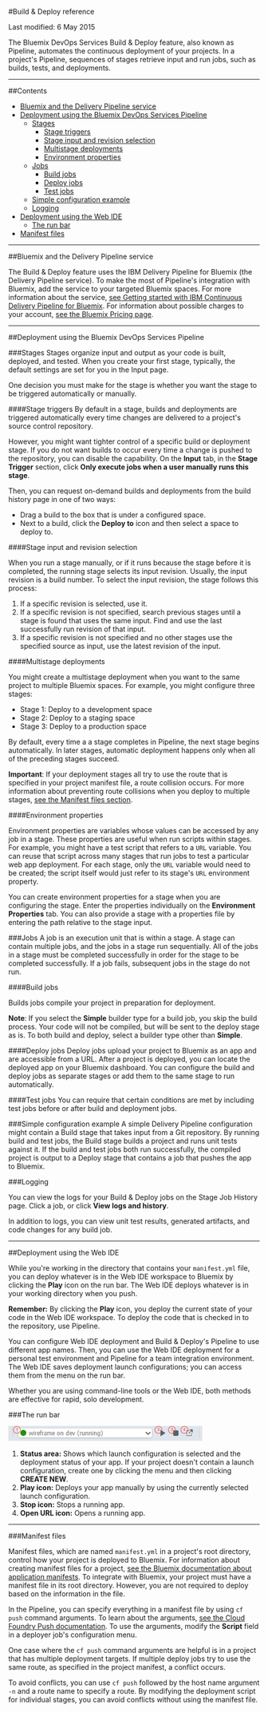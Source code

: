#Build & Deploy reference

Last modified: 6 May 2015

The Bluemix DevOps Services Build & Deploy feature, also known as Pipeline, automates the continuous deployment of your projects. In a project's Pipeline, sequences of stages retrieve input and run jobs, such as builds, tests, and deployments.

---
##Contents
* [Bluemix and the Delivery Pipeline service](#service)
* [Deployment using the Bluemix DevOps Services Pipeline](#auto)
  * [Stages](#key)
    * [Stage triggers](#pipeline_automatic)
    * [Stage input and revision selection](#revisions)
    * [Multistage deployments](#multi)
    * [Environment properties](#env_props)
  * [Jobs](#jobs)
    * [Build jobs](#builds)
    * [Deploy jobs](#deploys)
    * [Test jobs](#tests)
  * [Simple configuration example](#example)
  * [Logging](#logs)
* [Deployment using the Web IDE](#manual)
  * [The run bar](#runbar)
* [Manifest files](#manifests)

---

<a name="service"></a>
##Bluemix and the Delivery Pipeline service

The Build & Deploy feature uses the IBM Delivery Pipeline for Bluemix (the Delivery Pipeline service). To make the most of Pipeline's integration with Bluemix, add the service to your targeted Bluemix spaces. For more information about the service, [see Getting started with IBM Continuous Delivery Pipeline for Bluemix][2]. For information about possible charges to your account, [see the Bluemix Pricing page][4].

---

<a name="auto"></a>
##Deployment using the Bluemix DevOps Services Pipeline


<a name="key"></a>

###Stages
Stages organize input and output as your code is built, deployed, and tested. When you create your first stage, typically, the default settings are set for you in the Input page. 

One decision you must make for the stage is whether you want the stage to be triggered automatically or manually.

<a name="pipeline_automatic"></a>
####Stage triggers
By default in a stage, builds and deployments are triggered automatically every time changes are delivered to a project's source control repository. 

However, you might want tighter control of a specific build or deployment stage. If you do not want builds to occur every time a change is pushed to the repository, you can disable the capability. On the **Input** tab, in the **Stage Trigger** section, click **Only execute jobs when a user manually runs this stage**. 

Then, you can request on-demand builds and deployments from the build history page in one of two ways:
* Drag a build to the box that is under a configured space.
* Next to a build, click the **Deploy to** icon and then select a space to deploy to.

<a name="revisions"></a>
####Stage input and revision selection

When you run a stage manually, or if it runs because the stage before it is completed, the running stage selects its input revision. Usually, the input revision is a build number. To select the input revision, the stage follows this process:

1. If a specific revision is selected, use it.
2. If a specific revision is not specified, search previous stages until a stage is found that uses the same input. Find and use the last successfully run revision of that input.
3. If a specific revision is not specified and no other stages use the specified source as input, use the latest revision of the input.

<a name="multi"></a>
####Multistage deployments

You might create a multistage deployment when you want to the same project to multiple Bluemix spaces. For example, you might configure three stages: 
* Stage 1: Deploy to a development space
* Stage 2: Deploy to a staging space
* Stage 3: Deploy to a production space

By default, every time a a stage completes in Pipeline, the next stage begins automatically. In later stages, automatic deployment happens only when all of the preceding stages succeed. 

**Important**: If your deployment stages all try to use the route that is specified in your project manifest file, a route collision occurs. For more information about preventing route collisions when you deploy to multiple stages, [see the Manifest files section][6].

<a name="env_props"></a>
####Environment properties

Environment properties are variables whose values can be accessed by any job in a stage. These properties are useful when run scripts within stages. For example, you might have a test script that refers to a `URL` variable. You can reuse that script across many stages that run jobs to test a particular web app deployment. For each stage, only the `URL` variable would need to be created; the script itself would just refer to its stage's `URL` environment property. 

You can create environment properties for a stage when you are configuring the stage. Enter the properties individually on the **Environment Properties** tab. You can also provide a stage with a properties file by entering the path relative to the stage input. 

<a name="jobs"></a>
###Jobs
A job is an execution unit that is within a stage. A stage can contain multiple jobs, and the jobs in a stage run sequentially. All of the jobs in a stage must be completed successfully in order for the stage to be completed successfully. If a job fails, subsequent jobs in the stage do not run.

<a name="builds"></a>
####Build jobs

Builds jobs compile your project in preparation for deployment. 

**Note**: If you select the **Simple** builder type for a build job, you skip the build process. Your code will not be compiled, but will be sent to the deploy stage as is. To both build and deploy, select a builder type other than **Simple**. 

<a name="deploys"></a>
####Deploy jobs
Deploy jobs upload your project to Bluemix as an app and are accessible from a URL. After a project is deployed, you can locate the deployed app on your Bluemix dashboard. You can configure the build and deploy jobs as separate stages or add them to the same stage to run automatically.

<a name="tests"></a>
####Test jobs
You can require that certain conditions are met by including test jobs before or after build and deployment jobs.

<a name="example"></a>
###Simple configuration example
A simple Delivery Pipeline configuration might contain a Build stage that takes input from a Git repository.  By running build and test jobs, the Build stage builds a project and runs unit tests against it. If the build and test jobs both run successfully, the compiled project is output to a Deploy stage that contains a job that pushes the app to Bluemix.

<a name="logs"></a>
###Logging

You can view the logs for your Build & Deploy jobs on the Stage Job History page. Click a job, or click **View logs and history**.

In addition to logs, you can view unit test results, generated artifacts, and code changes for any build job.

---
<a name="manual"></a>
##Deployment using the Web IDE

While you're working in the directory that contains your `manifest.yml` file, you can deploy whatever is in the Web IDE workspace to Bluemix by clicking the **Play** icon on the run bar.  The Web IDE deploys whatever is in your working directory when you push.

**Remember:** By clicking the **Play** icon, you deploy the current state of your code in the Web IDE workspace. To deploy the code that is checked in to the repository, use Pipeline.

You can configure Web IDE deployment and Build & Deploy's Pipeline to use different app names. Then, you can use the Web IDE deployment for a personal test environment and Pipeline for a team integration environment. The Web IDE saves deployment launch configurations; you can access them from the menu on the run bar. 

Whether you are using command-line tools or the Web IDE, both methods are effective for rapid, solo development. 


<a name="runbar"></a>
###The run bar

![Annotated Run Bar screenshot][7]

1. **Status area:** Shows which launch configuration is selected and the deployment status of your app. If your project doesn't contain a launch configuration, create one by clicking the menu and then clicking **CREATE NEW**.
2. **Play icon:** Deploys your app manually by using the currently selected launch configuration.
3. **Stop icon:** Stops a running app. 
4. **Open URL icon:** Opens a running app. 

---

<a name="manifests"></a>
###Manifest files

Manifest files, which are named `manifest.yml` in a project's root directory, control how your project is deployed to Bluemix. For information about creating manifest files for a project, [see the Bluemix documentation about application manifests][1]. To integrate with Bluemix, your project must have a manifest file in its root directory. However, you are not required to deploy based on the information in the file. 

In the Pipeline, you can specify everything in a manifest file by using `cf push` command arguments. To learn about the arguments, [see the Cloud Foundry Push documentation][3]. To use the arguments, modify the **Script** field in a deployer job's configuration menu.

One case where the `cf push` command arguments are helpful is in a project that has multiple deployment targets. If multiple deploy jobs try to use the same route, as specified in the project manifest, a conflict occurs. 

To avoid conflicts, you can use `cf push` followed by the host name argument `-n` and a route name to specify a route. By modifying the deployment script for individual stages, you can avoid conflicts without using the manifest file.

 
[1]: https://www.ng.bluemix.net/docs/#manageapps/index-gentopic2.html#appmanifest
[2]: https://www.ng.bluemix.net/docs/#services/DeliveryPipeline/index.html#getstartwithCD
[3]: http://docs.cloudfoundry.org/devguide/installcf/whats-new-v6.html#push
[4]: https://console.ng.bluemix.net/?ace_base=true/#/pricing/cloudOEPaneId=pricing
[5]: ./images/open_logs.png
[6]: #manifests
[7]: ./images/runbar-annotated.png
